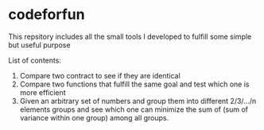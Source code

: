 # codeforfun
This repsitory includes all the small tools I developed to fulfill some simple but useful purpose

List of contents:

1. Compare two contract to see if they are identical
2. Compare two functions that fulfill the same goal and test which one is more efficient
3. Given an arbitrary set of numbers and group them into different 2/3/.../n elements groups and see which one can minimize the sum of (sum of variance within one group) among all groups.
